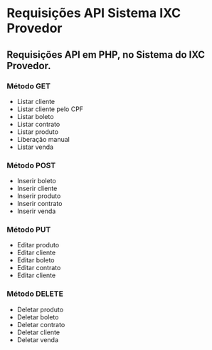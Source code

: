 # Requisições API Sistema IXC Provedor


## Requisições API em PHP, no Sistema do IXC Provedor.

### Método GET
- Listar cliente
- Listar cliente pelo CPF
- Listar boleto
- Listar contrato
- Listar produto
- Liberação manual
- Listar venda
  

### Método POST
- Inserir boleto
- Inserir cliente
- Inserir produto
- Inserir contrato
- Inserir venda
  

### Método PUT
- Editar produto
- Editar cliente
- Editar boleto
- Editar contrato
- Editar cliente
  

### Método DELETE
- Deletar produto
- Deletar boleto
- Deletar contrato
- Deletar cliente
- Deletar venda









